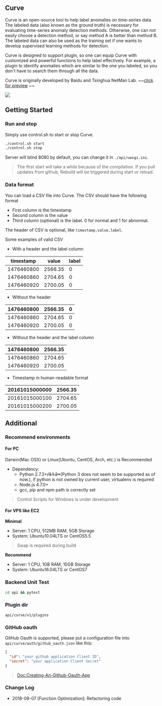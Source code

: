 Curve
---

Curve is an open-source tool to help label anomalies on time-series data. The labeled data (also known as the ground truth) is necessary for evaluating time-series anomaly detection methods. Otherwise, one can not easily choose a detection method, or say method A is better than method B. The labeled data can also be used as the training set if one wants to develop supervised learning methods for detection.

Curve is designed to support plugin, so one can equip Curve with customized and powerful functions to help label effectively. For example, a plugin to identify anomalies which are similar to the one you labeled, so you don't have to search them through all the data.

Curve is originally developed by Baidu and Tsinghua NetMan Lab. ~~[click for preview](http://curve.baidu.com/web/index.html) ~~

<img src="https://raw.githubusercontent.com/baidu/Curve/master/doc/pic/index.png">

## Getting Started

### Run and stop

Simply use control.sh to start or stop Curve.

```bash
./control.sh start
./control.sh stop
```
Server will blind 8080 by default, you can change it in `./api/uwsgi.ini`.

> The first start will take a while because of the compilation. 
> If you pull updates from github, Rebuild will be triggered during start or reload.

### Data format

You can load a CSV file into Curve. The CSV should have the following format

* First column is the timestamp
* Second column is the value
* Third column (optional) is the label. 0 for normal and 1 for abnormal.

The header of CSV is optional, like `timestamp,value,label`.  

Some examples of valid CSV

* With a header and the label column

|timestamp|value|label|
|---|---|---|
|1476460800|2566.35|0|
|1476460860|2704.65|0|
|1476460920|2700.05|0|


* Without the header
 
|1476460800|2566.35|0|
|---|---|---|
|1476460860|2704.65|0|
|1476460920|2700.05|0|

* Without the header and the label column

|1476460800|2566.35|
|---|---|
|1476460860|2704.65|
|1476460920|2700.05|

* Timestamp in human-readable format

|20161015000000|2566.35|
|---|---|
|20161015000100|2704.65|
|20161015000200|2700.05|

## Additional

### Recommend environments

#### For PC

Darwin(Mac OSX) or Linux(Ubuntu, CentOS, Arch, etc.) is Recommended

* Dependency:
    * Python 2.7.3+~~/3.1.2+~~(Python 3 does not seem to be supported as of now.), if python is not owned by current user, virtualenv is required
    * Node.js 4.7.0+
    * gcc, pip and npm path is correctly set

> Control Scripts for Windows is under development

#### For VPS like EC2

**Minimal**

* Server: 1 CPU, 512MB RAM, 5GB Storage
* System: Ubuntu10.04LTS or CentOS5.5

> Swap is required during build

**Recommend**

* Server: 1 CPU, 1GB RAM, 10GB Storage
* System: Ubuntu16.04LTS or CentOS7

### Backend Unit Test

```bash
cd api && pytest
```

### Plugin dir

```api/curve/v1/plugins```

### GitHub oauth

GitHub Oauth is supported, please put a configuration file into ```api/curve/auth/github_oauth.json``` like this:

```json
{
  "id": "your github application Client ID",
  "secret": "your application Client Secret"
}
```

> [Doc:Creating-An-Github-Oauth-App](https://developer.github.com/apps/building-oauth-apps/creating-an-oauth-app/)

### Change Log
* 2018-08-07  [Function Optimization]: Refactoring code
